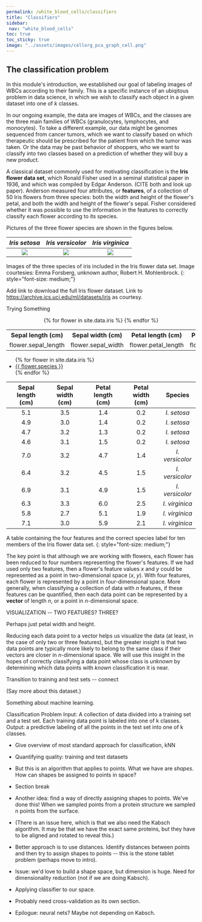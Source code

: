 ```yaml
---
permalink: /white_blood_cells/classifiers
title: "Classifiers"
sidebar:
 nav: "white_blood_cells"
toc: true
toc_sticky: true
image: "../assets/images/cellorg_pca_graph_cell.png"
---
```


## The classification problem

In this module's introduction, we established our goal of labeling images of WBCs according to their family. This is a specific instance of an ubiqitous problem in data science, in which we wish to classify each object in a given dataset into one of *k* classes.

In our ongoing example, the data are images of WBCs, and the classes are the three main families of WBCs (granulocytes, lymphocytes, and monocytes). To take a different example, our data might be genomes sequenced from cancer tumors, which we want to classify based on which therapeutic should be prescribed for the patient from which the tumor was taken. Or the data may be  past behavior of shoppers, who we want to classify into two classes based on a prediction of whether they will buy a new product.

A classical dataset commonly used for motivating classification is the **Iris flower data set**, which Ronald Fisher used in a seminal statistical paper in 1936, and which was compiled by Edgar Anderson. (CITE both and look up paper). Anderson measured four attributes, or **features**, of a collection of 50 Iris flowers from three species: both the width and height of the flower's petal, and both the width and height of the flower's sepal. Fisher considered whether it was possible to use the information in the features to correctly classify each flower according to its species.

Pictures of the three flower species are shown in the figures below.

| *Iris setosa* | *Iris versicolor* | *Iris virginica* |
:-------------------------:|:-------------------------:|:-------------------------:
![](../assets/images/Iris_setosa_2.jpg)  |  ![](../assets/images/Iris_versicolor.jpg)   |  ![](../assets/images/Iris_virginica.jpg)

Images of the three species of iris included in the Iris flower data set. Image courtesies: Emma Forsberg, unknown author, Robert H. Mohlenbrock.
{: style="font-size: medium;"}

Add link to download the full Iris flower dataset. Link to https://archive.ics.uci.edu/ml/datasets/iris as courtesy.

Trying Something

<center>
<table>
<tr>
  <th>Sepal length (cm)</th>
  <th>Sepal width (cm)</th>
  <th>Petal length (cm)</th>
  <th>Petal width (cm)</th>
  <th>Species</th>
</tr>
{% for flower in site.data.iris %}
<tr>
  <td>flower.sepal_length</td>
  <td>flower.sepal_width</td>
  <td>flower.petal_length</td>
  <td>flower.petal_width</td>
  <td>flower.species</td>
</tr>
{% endfor %}
</table>
</center>

<ul>
{% for flower in site.data.iris %}
  <li>
    <a href="https://github.com/{{ flower.sepal width }}">
      {{ flower.species }}
    </a>
  </li>
{% endfor %}
</ul>

| Sepal length (cm) | Sepal width (cm) | Petal length (cm) | Petal width (cm) | Species |
| :----: | :----: | :----: | :----: | :----: |
| 5.1 | 3.5 | 1.4 | 0.2 | *I. setosa* |
| 4.9 | 3.0 | 1.4 | 0.2 | *I. setosa* |
| 4.7 | 3.2 | 1.3 | 0.2 | *I. setosa* |
| 4.6 | 3.1 | 1.5 | 0.2 | *I. setosa* |
| 7.0 | 3.2 | 4.7 | 1.4 | *I. versicolor* |
| 6.4 | 3.2 | 4.5 | 1.5 | *I. versicolor* |
| 6.9 | 3.1 | 4.9 | 1.5 | *I. versicolor* |
| 6.3 | 3.3 | 6.0 | 2.5 | *I. virginica* |
| 5.8 | 2.7 | 5.1 | 1.9 | *I. virginica* |
| 7.1 | 3.0 | 5.9 | 2.1 | *I. virginica* |

A table containing the four features and the correct species label for ten members of the Iris flower data set.
{: style="font-size: medium;"}




The key point is that although we are working with flowers, each flower has been reduced to four numbers representing the flower's features. If we had used only two features, then a flower's feature values *x* and *y* could be represented as a point in two-dimensional space (*x*, *y*). With four features, each flower is represented by a point in four-dimensional space. More generally, when classifying a collection of data with *n* features, if these features can be quantified, then each data point can be represented by a **vector** of length *n*, or a point in *n*-dimensional space.

VISUALIZATION -- TWO FEATURES? THREE?

Perhaps just petal width and height.



Reducing each data point to a vector helps us visualize the data (at least, in the case of only two or three features), but the greater insight is that two data points are typically more likely to belong to the same class if their vectors are closer in *n*-dimensional space. We will use this insight in the hopes of correctly classifying a data point whose class is *unknown* by determining which data points with *known* classification it is near.



Transition to training and test sets -- connect





(Say more about this dataset.)


Something about machine learning.

Classification Problem
Input: A collection of data divided into a training set and a test set. Each training data point is labeled into one of k classes.
Output: a predictive labeling of all the points in the test set into one of k classes.



* Give overview of most standard approach for classification, kNN

* Quantifying quality: training and test datasets

* But this is an algorithm that applies to points. What we have are *shapes*. How can shapes be assigned to points in space?

* Section break

* Another idea: find a way of directly assigning shapes to points. We've done this! When we sampled points from a protein structure we sampled n points from the surface.

* (There is an issue here, which is that we also need the Kabsch algorithm. It may be that we have the exact same proteins, but they have to be aligned and rotated to reveal this.)

* Better approach is to use distances. Identify distances between points and then try to assign shapes to points -- this is the stone tablet problem (perhaps move to intro).

* Issue: we'd love to build a shape space, but dimension is huge. Need for dimensionality reduction (not if we are doing Kabsch).

* Applying classifier to our space.

* Probably need cross-validation as its own section.

* Epilogue: neural nets? Maybe not depending on Kabsch.
